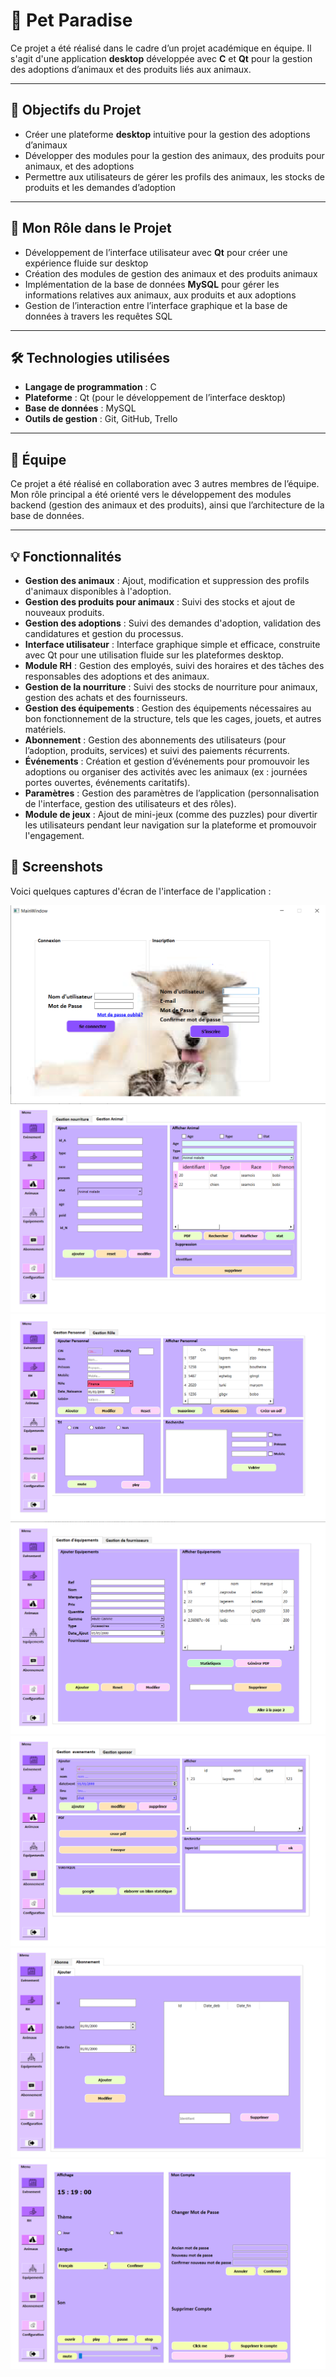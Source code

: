 # 🐾 Pet Paradise

Ce projet a été réalisé dans le cadre d’un projet académique en équipe. Il s'agit d'une application **desktop** développée avec **C** et **Qt** pour la gestion des adoptions d’animaux et des produits liés aux animaux.

---

## 🎯 Objectifs du Projet
- Créer une plateforme **desktop** intuitive pour la gestion des adoptions d’animaux
- Développer des modules pour la gestion des animaux, des produits pour animaux, et des adoptions
- Permettre aux utilisateurs de gérer les profils des animaux, les stocks de produits et les demandes d’adoption

---

## 🧠 Mon Rôle dans le Projet
- Développement de l’interface utilisateur avec **Qt** pour créer une expérience fluide sur desktop
- Création des modules de gestion des animaux et des produits animaux
- Implémentation de la base de données **MySQL** pour gérer les informations relatives aux animaux, aux produits et aux adoptions
- Gestion de l’interaction entre l’interface graphique et la base de données à travers les requêtes SQL

---

## 🛠️ Technologies utilisées
- **Langage de programmation** : C
- **Plateforme** : Qt (pour le développement de l’interface desktop)
- **Base de données** : MySQL
- **Outils de gestion** : Git, GitHub, Trello

---

## 👥 Équipe
Ce projet a été réalisé en collaboration avec 3 autres membres de l’équipe. Mon rôle principal a été orienté vers le développement des modules backend (gestion des animaux et des produits), ainsi que l’architecture de la base de données.

---

## 💡 Fonctionnalités
- **Gestion des animaux** : Ajout, modification et suppression des profils d'animaux disponibles à l'adoption.
- **Gestion des produits pour animaux** : Suivi des stocks et ajout de nouveaux produits.
- **Gestion des adoptions** : Suivi des demandes d'adoption, validation des candidatures et gestion du processus.
- **Interface utilisateur** : Interface graphique simple et efficace, construite avec Qt pour une utilisation fluide sur les plateformes desktop.
- **Module RH** : Gestion des employés, suivi des horaires et des tâches des responsables des adoptions et des animaux.
- **Gestion de la nourriture** : Suivi des stocks de nourriture pour animaux, gestion des achats et des fournisseurs.
- **Gestion des équipements** : Gestion des équipements nécessaires au bon fonctionnement de la structure, tels que les cages, jouets, et autres matériels.
- **Abonnement** : Gestion des abonnements des utilisateurs (pour l’adoption, produits, services) et suivi des paiements récurrents.
- **Événements** : Création et gestion d’événements pour promouvoir les adoptions ou organiser des activités avec les animaux (ex : journées portes ouvertes, événements caritatifs).
- **Paramètres** : Gestion des paramètres de l’application (personnalisation de l'interface, gestion des utilisateurs et des rôles).
- **Module de jeux** : Ajout de mini-jeux (comme des puzzles) pour divertir les utilisateurs pendant leur navigation sur la plateforme et promouvoir l'engagement.


## 📸 Screenshots

Voici quelques captures d'écran de l'interface de l'application :

![Interface principale](./images/interface_principale.png)
![Gestion des animaux](./images/gestion_animaux.png)
![Module RH](./images/module_rh.png)
![Gestion Equipement](./images/gestion_equipement.png)
![Gestion Evenement](./images/gestion_evenement.png)
![Gestion Abonnement](./images/gestion_abonnement.png)
![Gestion settings](./images/gestion_settings.png)


